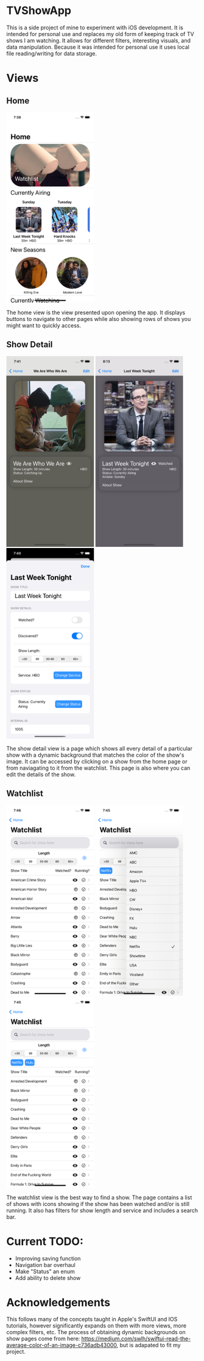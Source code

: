 # TVShowApp

This is a side project of mine to experiment with iOS development. It is intended for personal use and replaces my old form of keeping track of TV shows I am watching. It allows for different filters, interesting visuals, and data manipulation. Because it was intended for personal use it uses local file reading/writing for data storage.

# Views

## Home
<img src="Shared/Screenshots/Home.png" width="230" height="500">

The home view is the view presented upon opening the app. It displays buttons to navigate to other pages while also showing rows of shows you might want to quickly access.

## Show Detail
<img src="Shared/Screenshots/Show Detail 2.png" width="230" height="500"> <img src="Shared/Screenshots/Show Detail 1.png" width="230" height="500"> <img src="Shared/Screenshots/Edit Show.png" width="230" height="500">

The show detail view is a page which shows all every detail of a particular show with a dynamic background that matches the color of the show's image. It can be accessed by clicking on a show from the home page or from naviagating to it from the watchlist. This page is also where you can edit the details of the show.

## Watchlist
<img src="Shared/Screenshots/Watchlist.png" width="230" height="500"> <img src="Shared/Screenshots/Watchlist Filters.png" width="230" height="500"> <img src="Shared/Screenshots/Watchlist Applied.png" width="230" height="500">

The watchlist view is the best way to find a show. The page contains a list of shows with icons showing if the show has been watched and/or is still running. It also has filters for show length and service and includes a search bar.

# Current TODO:
- Improving saving function
- Navigation bar overhaul
- Make "Status" an enum
- Add ability to delete show

# Acknowledgements
This follows many of the concepts taught in Apple's SwiftUI and IOS tutorials, however significantly expands on them with more views, more complex filters, etc. The process of obtaining dynamic backgrounds on show pages come from here: https://medium.com/swlh/swiftui-read-the-average-color-of-an-image-c736adb43000, but is adapated to fit my project.
